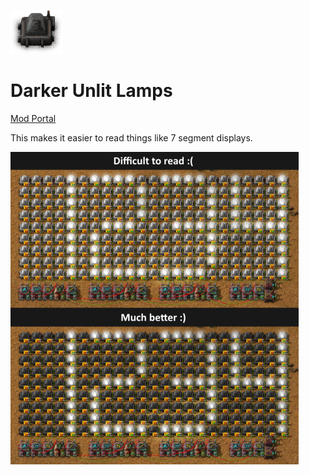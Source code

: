 ![](./src/thumbnail.png)

# Darker Unlit Lamps
[Mod Portal](https://mods.factorio.com/mod/darker-lamp)

This makes it easier to read things like 7 segment displays.

![](./example.png)
